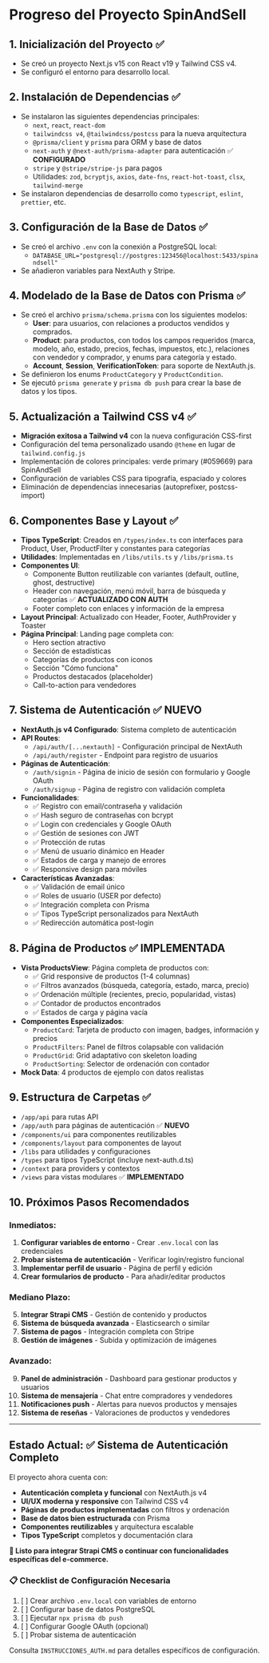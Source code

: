 # Progreso del Proyecto SpinAndSell

## 1. Inicialización del Proyecto ✅

- Se creó un proyecto Next.js v15 con React v19 y Tailwind CSS v4.
- Se configuró el entorno para desarrollo local.

## 2. Instalación de Dependencias ✅

- Se instalaron las siguientes dependencias principales:
  - `next`, `react`, `react-dom`
  - `tailwindcss v4`, `@tailwindcss/postcss` para la nueva arquitectura
  - `@prisma/client` y `prisma` para ORM y base de datos
  - `next-auth` y `@next-auth/prisma-adapter` para autenticación ✅ **CONFIGURADO**
  - `stripe` y `@stripe/stripe-js` para pagos
  - Utilidades: `zod`, `bcryptjs`, `axios`, `date-fns`, `react-hot-toast`, `clsx`, `tailwind-merge`
- Se instalaron dependencias de desarrollo como `typescript`, `eslint`, `prettier`, etc.

## 3. Configuración de la Base de Datos ✅

- Se creó el archivo `.env` con la conexión a PostgreSQL local:
  - `DATABASE_URL="postgresql://postgres:123456@localhost:5433/spinandsell"`
- Se añadieron variables para NextAuth y Stripe.

## 4. Modelado de la Base de Datos con Prisma ✅

- Se creó el archivo `prisma/schema.prisma` con los siguientes modelos:
  - **User**: para usuarios, con relaciones a productos vendidos y comprados.
  - **Product**: para productos, con todos los campos requeridos (marca, modelo, año, estado, precios, fechas, impuestos, etc.), relaciones con vendedor y comprador, y enums para categoría y estado.
  - **Account**, **Session**, **VerificationToken**: para soporte de NextAuth.js.
- Se definieron los enums `ProductCategory` y `ProductCondition`.
- Se ejecutó `prisma generate` y `prisma db push` para crear la base de datos y los tipos.

## 5. Actualización a Tailwind CSS v4 ✅

- **Migración exitosa a Tailwind v4** con la nueva configuración CSS-first
- Configuración del tema personalizado usando `@theme` en lugar de `tailwind.config.js`
- Implementación de colores principales: verde primary (#059669) para SpinAndSell
- Configuración de variables CSS para tipografía, espaciado y colores
- Eliminación de dependencias innecesarias (autoprefixer, postcss-import)

## 6. Componentes Base y Layout ✅

- **Tipos TypeScript**: Creados en `/types/index.ts` con interfaces para Product, User, ProductFilter y constantes para categorías
- **Utilidades**: Implementadas en `/libs/utils.ts` y `/libs/prisma.ts`
- **Componentes UI**:
  - Componente Button reutilizable con variantes (default, outline, ghost, destructive)
  - Header con navegación, menú móvil, barra de búsqueda y categorías ✅ **ACTUALIZADO CON AUTH**
  - Footer completo con enlaces y información de la empresa
- **Layout Principal**: Actualizado con Header, Footer, AuthProvider y Toaster
- **Página Principal**: Landing page completa con:
  - Hero section atractivo
  - Sección de estadísticas
  - Categorías de productos con iconos
  - Sección "Cómo funciona"
  - Productos destacados (placeholder)
  - Call-to-action para vendedores

## 7. Sistema de Autenticación ✅ **NUEVO**

- **NextAuth.js v4 Configurado**: Sistema completo de autenticación
- **API Routes**:
  - `/api/auth/[...nextauth]` - Configuración principal de NextAuth
  - `/api/auth/register` - Endpoint para registro de usuarios
- **Páginas de Autenticación**:
  - `/auth/signin` - Página de inicio de sesión con formulario y Google OAuth
  - `/auth/signup` - Página de registro con validación completa
- **Funcionalidades**:
  - ✅ Registro con email/contraseña y validación
  - ✅ Hash seguro de contraseñas con bcrypt
  - ✅ Login con credenciales y Google OAuth
  - ✅ Gestión de sesiones con JWT
  - ✅ Protección de rutas
  - ✅ Menú de usuario dinámico en Header
  - ✅ Estados de carga y manejo de errores
  - ✅ Responsive design para móviles
- **Características Avanzadas**:
  - ✅ Validación de email único
  - ✅ Roles de usuario (USER por defecto)
  - ✅ Integración completa con Prisma
  - ✅ Tipos TypeScript personalizados para NextAuth
  - ✅ Redirección automática post-login

## 8. Página de Productos ✅ **IMPLEMENTADA**

- **Vista ProductsView**: Página completa de productos con:
  - ✅ Grid responsive de productos (1-4 columnas)
  - ✅ Filtros avanzados (búsqueda, categoría, estado, marca, precio)
  - ✅ Ordenación múltiple (recientes, precio, popularidad, vistas)
  - ✅ Contador de productos encontrados
  - ✅ Estados de carga y página vacía
- **Componentes Especializados**:
  - `ProductCard`: Tarjeta de producto con imagen, badges, información y precios
  - `ProductFilters`: Panel de filtros colapsable con validación
  - `ProductGrid`: Grid adaptativo con skeleton loading
  - `ProductSorting`: Selector de ordenación con contador
- **Mock Data**: 4 productos de ejemplo con datos realistas

## 9. Estructura de Carpetas ✅

- `/app/api` para rutas API
- `/app/auth` para páginas de autenticación ✅ **NUEVO**
- `/components/ui` para componentes reutilizables
- `/components/layout` para componentes de layout
- `/libs` para utilidades y configuraciones
- `/types` para tipos TypeScript (incluye next-auth.d.ts)
- `/context` para providers y contextos
- `/views` para vistas modulares ✅ **IMPLEMENTADO**

## 10. Próximos Pasos Recomendados

### Inmediatos:

1. **Configurar variables de entorno** - Crear `.env.local` con las credenciales
2. **Probar sistema de autenticación** - Verificar login/registro funcional
3. **Implementar perfil de usuario** - Página de perfil y edición
4. **Crear formularios de producto** - Para añadir/editar productos

### Mediano Plazo:

5. **Integrar Strapi CMS** - Gestión de contenido y productos
6. **Sistema de búsqueda avanzada** - Elasticsearch o similar
7. **Sistema de pagos** - Integración completa con Stripe
8. **Gestión de imágenes** - Subida y optimización de imágenes

### Avanzado:

9. **Panel de administración** - Dashboard para gestionar productos y usuarios
10. **Sistema de mensajería** - Chat entre compradores y vendedores
11. **Notificaciones push** - Alertas para nuevos productos y mensajes
12. **Sistema de reseñas** - Valoraciones de productos y vendedores

---

## Estado Actual: ✅ Sistema de Autenticación Completo

El proyecto ahora cuenta con:

- **Autenticación completa y funcional** con NextAuth.js v4
- **UI/UX moderna y responsive** con Tailwind CSS v4
- **Páginas de productos implementadas** con filtros y ordenación
- **Base de datos bien estructurada** con Prisma
- **Componentes reutilizables** y arquitectura escalable
- **Tipos TypeScript** completos y documentación clara

**🎯 Listo para integrar Strapi CMS o continuar con funcionalidades específicas del e-commerce.**

### 📋 Checklist de Configuración Necesaria

1. [ ] Crear archivo `.env.local` con variables de entorno
2. [ ] Configurar base de datos PostgreSQL
3. [ ] Ejecutar `npx prisma db push`
4. [ ] Configurar Google OAuth (opcional)
5. [ ] Probar sistema de autenticación

Consulta `INSTRUCCIONES_AUTH.md` para detalles específicos de configuración.
